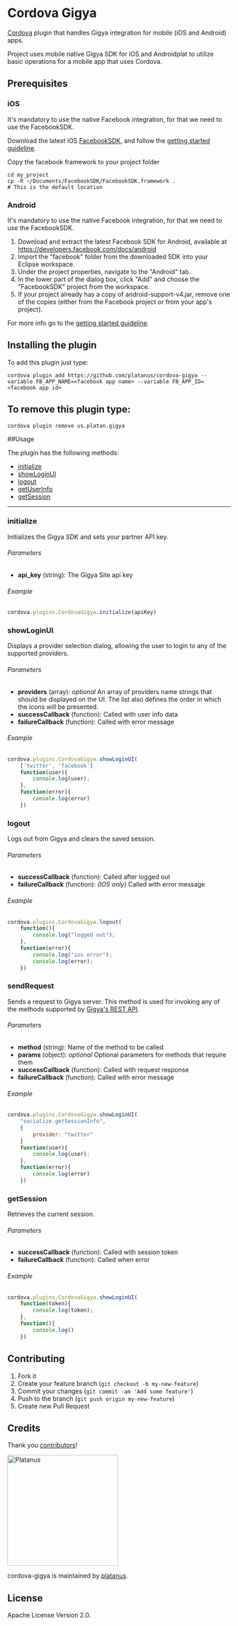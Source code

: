 Cordova Gigya
================

[Cordova](http://cordova.apache.org/) plugin that handles Gigya integration for mobile (iOS and Android) apps.

Project uses mobile native Gigya SDK for iOS and Androidplat to utilize basic operations for a mobile app that uses Cordova. 

## Prerequisites

### iOS
It's mandatory to use the native Facebook integration, for that we need to use the FacebookSDK.

Download the latest iOS [FacebookSDK](https://developers.facebook.com/docs/ios/), and follow the [getting started guideline](https://developers.facebook.com/docs/ios/getting-started/). 

Copy the facebook framework to your project folder
```shell
cd my_project
cp -R ~/Documents/FacebookSDK/FacebookSDK.framework . 
# This is the default location
```

### Android
It's mandatory to use the native Facebook integration, for that we need to use the FacebookSDK.

1. Download and extract the latest Facebook SDK for Android, available at https://developers.facebook.com/docs/android
1. Import the "facebook" folder from the downloaded SDK into your Eclipse workspace.
1. Under the project properties, navigate to the "Android" tab.
1. In the lower part of the dialog box, click "Add" and choose the "FacebookSDK" project from the workspace.
1. If your project already has a copy of android-support-v4.jar, remove one of the copies (either from the Facebook project or from your app's project).

For more info go to the [getting started guideline](https://developers.facebook.com/docs/android/getting-started/). 

## Installing the plugin
To add this plugin just type:
```
cordova plugin add https://github.com/platanus/cordova-gigya --variable FB_APP_NAME=<facebook app name> --variable FB_APP_ID=<facebook app id>
```

## To remove this plugin type:
```
cordova plugin remove us.platan.gigya
```

##Usage

The plugin has the following methods:

* [initialize](#initialize)
* [showLoginUI](#showLoginUI)
* [logout](#logout)
* [getUserInfo](#getUserInfo)
* [getSession](#getSession)

***


### initialize
Initializes the Gigya SDK and sets your partner API key.

###### Parameters

- **api_key** (string): The Gigya Site api key

###### Example

```js
cordova.plugins.CordovaGigya.initialize(apiKey)
```

### showLoginUI
Displays a provider selection dialog, allowing the user to login to any of the supported providers.

###### Parameters

- **providers** (array): *optional* An array of providers name strings that should be displayed on the UI. The list also defines the order in which the icons will be presented. 
- **successCallback** (function): Called with user info data
- **failureCallback** (function): Called with error message

###### Example

```js
cordova.plugins.CordovaGigya.showLoginUI(
    ['twitter', 'facebook']
    function(user){
        console.log(user);
    },
    function(error){
        console.log(error)
    })
```

### logout
Logs out from Gigya and clears the saved session.

###### Parameters

- **successCallback** (function): Called after logged out
- **failureCallback** (function): *(IOS only)* Called with error message

###### Example

```js
cordova.plugins.CordovaGigya.logout(
    function(){
        console.log("logged out");
    },
    function(error){
        console.log("ios error");
        console.log(error);
    })
```

### sendRequest
Sends a request to Gigya server. This method is used for invoking any of the methods supported by [Gigya's REST API][gigya-api].

###### Parameters

- **method** (string): Name of the method to be called
- **params** (object): *optional* Optional parameters for methods that require them
- **successCallback** (function): Called with request response
- **failureCallback** (function): Called with error message

###### Example

```js
cordova.plugins.CordovaGigya.showLoginUI(
    "socialize.getSessionInfo",
    {
        provider: "twitter"
    }
    function(user){
        console.log(user);
    },
    function(error){
        console.log(error)
    })
```

[gigya-api]: http://wiki.gigya.com/030_API_reference/020_REST_API

### getSession
Retrieves the current session.

###### Parameters

- **successCallback** (function): Called with session token
- **failureCallback** (function): Called when error

###### Example

```js
cordova.plugins.CordovaGigya.showLoginUI(
    function(token){
        console.log(token);
    },
    function(){
        console.log()
    })
```

## Contributing

1. Fork it
2. Create your feature branch (`git checkout -b my-new-feature`)
3. Commit your changes (`git commit -am 'Add some feature'`)
4. Push to the branch (`git push origin my-new-feature`)
5. Create new Pull Request

## Credits

Thank you [contributors](https://github.com/platanus/cordova-gigya/graphs/contributors)!

<img src="http://platan.us/gravatar_with_text.png" alt="Platanus" width="250"/>

cordova-gigya is maintained by [platanus](http://platan.us).

## License

Apache License Version 2.0.
